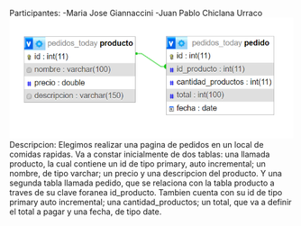 Participantes:
-Maria Jose Giannaccini
-Juan Pablo Chiclana Urraco
![DIAGRAMA](diagrama_base_datos.png)
Descripcion:
Elegimos realizar una pagina de pedidos en un local de comidas rapidas. Va a constar inicialmente de dos tablas: una llamada producto, la cual contiene un id de tipo primary, auto incremental; un nombre, de tipo varchar; un precio y una descripcion del producto.
Y una segunda tabla llamada pedido, que se relaciona con la tabla producto a traves de su clave foranea id_producto. Tambien cuenta con su id de tipo primary auto incremental; una cantidad_productos; un total, que va a definir el total a pagar y una fecha, de tipo date. 
